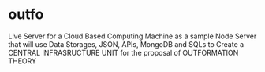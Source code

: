 # outfo
Live Server for a Cloud Based Computing Machine as a sample Node Server that will use Data Storages, JSON, APIs, MongoDB and SQLs to Create a CENTRAL INFRASRUCTURE UNIT for the proposal of OUTFORMATION THEORY
